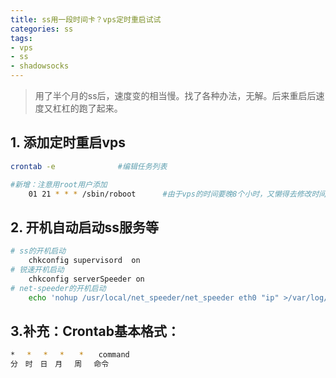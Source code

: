 ```yaml
---
title: ss用一段时间卡？vps定时重启试试
categories: ss
tags: 
- vps
- ss
- shadowsocks
---
```


> 用了半个月的ss后，速度变的相当慢。找了各种办法，无解。后来重启后速度又杠杠的跑了起来。  

## 1. 添加定时重启vps
```bash
crontab -e				#编辑任务列表

#新增：注意用root用户添加
	01 21 * * * /sbin/roboot	  #由于vps的时间要晚8个小时，又懒得去修改时间就这样吧。
```

## 2. 开机自动启动ss服务等

```bash 
# ss的开机启动
	chkconfig supervisord  on
# 锐速开机启动
	chkconfig serverSpeeder on
# net-speeder的开机启动
	echo 'nohup /usr/local/net_speeder/net_speeder eth0 "ip" >/var/log/net_speeder 2>&1 &' >> /etc/rc.local
```


## 3.补充：Crontab基本格式：

```bash
*　 *　 *　 *　　*　　command
分　时　日　月　 周　 命令
```